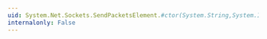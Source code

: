 ```yaml
---
uid: System.Net.Sockets.SendPacketsElement.#ctor(System.String,System.Int32,System.Int32,System.Boolean)
internalonly: False
---
```

